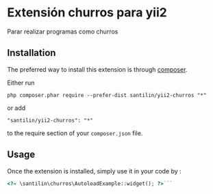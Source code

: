 Extensión churros para yii2
===========================
Parar realizar programas como churros

Installation
------------

The preferred way to install this extension is through [composer](http://getcomposer.org/download/).

Either run

```
php composer.phar require --prefer-dist santilin/yii2-churros "*"
```

or add

```
"santilin/yii2-churros": "*"
```

to the require section of your `composer.json` file.


Usage
-----

Once the extension is installed, simply use it in your code by  :

```php
<?= \santilin\churros\AutoloadExample::widget(); ?>```